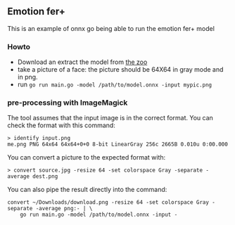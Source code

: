 ## Emotion fer+

This is an example of onnx go being able to run the emotion fer+ model

### Howto

- Download an extract the model from [the zoo](https://github.com/onnx/models/tree/master/emotion_ferplus)
- take a picture of a face: the picture should be 64X64 in gray mode and in png.
- run `go run main.go -model /path/to/model.onnx -input mypic.png`

### pre-processing with ImageMagick

The tool assumes that the input image is in the correct format.
You can check the format with this command:

```
> identify input.png 
me.png PNG 64x64 64x64+0+0 8-bit LinearGray 256c 2665B 0.010u 0:00.000
```

You can convert a picture to the expected format with:

```
> convert source.jpg -resize 64 -set colorspace Gray -separate -average dest.png
```

You can also pipe the result directly into the command:

```
convert ~/Downloads/download.png -resize 64 -set colorspace Gray -separate -average png:- | \
    go run main.go -model /path/to/model.onnx -input -
```
